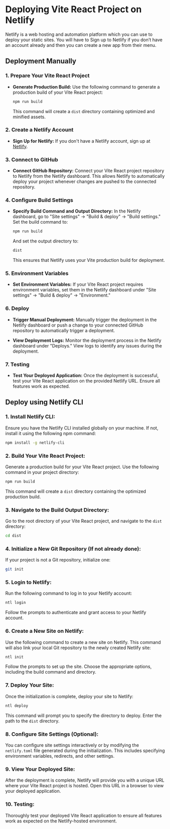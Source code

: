 # Deploying Vite React Project on Netlify

Netlify is a web hosting and automation platform which you can use to deploy your static sites. You will have to Sign up to Netlify if you don’t have an account already and then you can create a new app from their menu.

## Deployment Manually

### 1. Prepare Your Vite React Project

- **Generate Production Build:**
  Use the following command to generate a production build of your Vite React project:

  ```bash
  npm run build
  ```

  This command will create a `dist` directory containing optimized and minified assets.

### 2. Create a Netlify Account

- **Sign Up for Netlify:**
  If you don't have a Netlify account, sign up at [Netlify](https://www.netlify.com/).

### 3. Connect to GitHub

- **Connect GitHub Repository:**
  Connect your Vite React project repository to Netlify from the Netlify dashboard. This allows Netlify to automatically deploy your project whenever changes are pushed to the connected repository.

### 4. Configure Build Settings

- **Specify Build Command and Output Directory:**
  In the Netlify dashboard, go to "Site settings" -> "Build & deploy" -> "Build settings." Set the build command to:

  ```bash
  npm run build
  ```

  And set the output directory to:

  ```bash
  dist
  ```

  This ensures that Netlify uses your Vite production build for deployment.

### 5. Environment Variables

- **Set Environment Variables:**
  If your Vite React project requires environment variables, set them in the Netlify dashboard under "Site settings" -> "Build & deploy" -> "Environment."

### 6. Deploy

- **Trigger Manual Deployment:**
  Manually trigger the deployment in the Netlify dashboard or push a change to your connected GitHub repository to automatically trigger a deployment.

- **View Deployment Logs:**
  Monitor the deployment process in the Netlify dashboard under "Deploys." View logs to identify any issues during the deployment.

### 7. Testing

- **Test Your Deployed Application:**
  Once the deployment is successful, test your Vite React application on the provided Netlify URL. Ensure all features work as expected.

## Deploy using Netlify CLI

### 1. **Install Netlify CLI:**

Ensure you have the Netlify CLI installed globally on your machine. If not, install it using the following npm command:

```bash
npm install -g netlify-cli
```

### 2. **Build Your Vite React Project:**

Generate a production build for your Vite React project. Use the following command in your project directory:

```bash
npm run build
```

This command will create a `dist` directory containing the optimized production build.

### 3. **Navigate to the Build Output Directory:**

Go to the root directory of your Vite React project, and navigate to the `dist` directory:

```bash
cd dist
```

### 4. **Initialize a New Git Repository (If not already done):**

If your project is not a Git repository, initialize one:

```bash
git init
```

### 5. **Login to Netlify:**

Run the following command to log in to your Netlify account:

```bash
ntl login
```

Follow the prompts to authenticate and grant access to your Netlify account.

### 6. **Create a New Site on Netlify:**

Use the following command to create a new site on Netlify. This command will also link your local Git repository to the newly created Netlify site:

```bash
ntl init
```

Follow the prompts to set up the site. Choose the appropriate options, including the build command and directory.

### 7. **Deploy Your Site:**

Once the initialization is complete, deploy your site to Netlify:

```bash
ntl deploy
```

This command will prompt you to specify the directory to deploy. Enter the path to the `dist` directory.

### 8. **Configure Site Settings (Optional):**

You can configure site settings interactively or by modifying the `netlify.toml` file generated during the initialization. This includes specifying environment variables, redirects, and other settings.

### 9. **View Your Deployed Site:**

After the deployment is complete, Netlify will provide you with a unique URL where your Vite React project is hosted. Open this URL in a browser to view your deployed application.

### 10. **Testing:**

Thoroughly test your deployed Vite React application to ensure all features work as expected on the Netlify-hosted environment.
